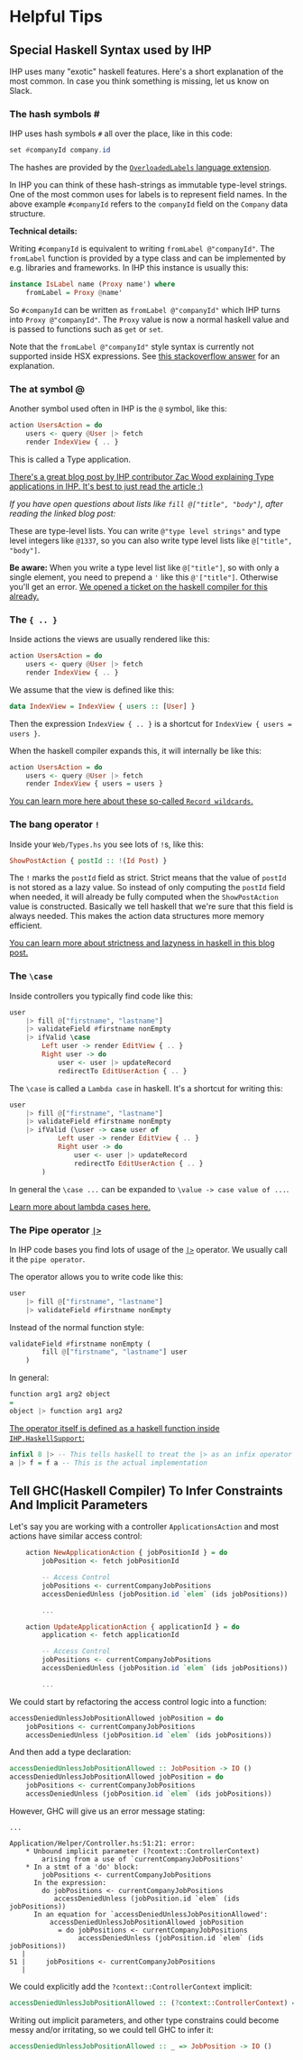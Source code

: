 # Helpful Tips

## Special Haskell Syntax used by IHP

IHP uses many "exotic" haskell features. Here's a short explanation of the most common. In case you think something is missing, let us know on Slack.

### The hash symbols \#

IHP uses hash symbols `#` all over the place, like in this code:

```haskell
set #companyId company.id
```

The hashes are provided by the [`OverloadedLabels` language extension](https://ghc.gitlab.haskell.org/ghc/doc/users_guide/exts/overloaded_labels.html).

In IHP you can think of these hash-strings as immutable type-level strings. One of the most common uses for labels is to represent field names. In the above example `#companyId` refers to the `companyId` field on the `Company` data structure.

**Technical details:**

Writing `#companyId` is equivalent to writing `fromLabel @"companyId"`. The `fromLabel` function is provided by a type class and can be implemented by e.g. libraries and frameworks. In IHP this instance is usually this:

```haskell
instance IsLabel name (Proxy name') where
    fromLabel = Proxy @name'
```

So `#companyId` can be written as `fromLabel @"companyId"` which IHP turns into `Proxy @"companyId"`. The `Proxy` value is now a normal haskell value and is passed to functions such as `get` or `set`.

Note that the `fromLabel @"companyId"` style syntax is currently not supported inside HSX expressions. See [this stackoverflow answer](https://stackoverflow.com/a/68962193/268581) for an explanation.


### The at symbol @

Another symbol used often in IHP is the `@` symbol, like this:

```haskell
action UsersAction = do
    users <- query @User |> fetch
    render IndexView { .. }
```

This is called a Type application.

[There's a great blog post by IHP contributor Zac Wood explaining Type applications in IHP. It's best to just read the article :)](https://zacwood.me/posts/haskell-type-application/)


*If you have open questions about lists like `fill @["title", "body"]`, after reading the linked blog post:*

These are type-level lists. You can write `@"type level strings"` and type level integers like `@1337`, so you can also write type level lists like `@["title", "body"]`.

**Be aware:** When you write a type level list like `@["title"]`, so with only a single element, you need to prepend a `'` like this `@'["title"]`. Otherwise you'll get an error. [We opened a ticket on the haskell compiler for this already.](https://gitlab.haskell.org/ghc/ghc/-/issues/19096)

### The `{ .. }`

Inside actions the views are usually rendered like this:

```haskell
action UsersAction = do
    users <- query @User |> fetch
    render IndexView { .. }
```

We assume that the view is defined like this:

```haskell
data IndexView = IndexView { users :: [User] }
```


Then the expression `IndexView { .. }` is a shortcut for `IndexView { users = users }`.

When the haskell compiler expands this, it will internally be like this:

```haskell
action UsersAction = do
    users <- query @User |> fetch
    render IndexView { users = users }
```

[You can learn more here about these so-called `Record wildcards`.](https://ghc.gitlab.haskell.org/ghc/doc/users_guide/exts/record_wildcards.html)

### The bang operator `!`

Inside your `Web/Types.hs` you see lots of `!`s, like this:

```haskell
ShowPostAction { postId :: !(Id Post) }
```

The `!` marks the `postId` field as strict. Strict means that the value of `postId` is not stored as a lazy value. So instead of only computing the `postId` field when needed, it will already be fully computed when the `ShowPostAction` value is constructed. Basically we tell haskell that we're sure that this field is always needed. This makes the action data structures more memory efficient.

[You can learn more about strictness and lazyness in haskell in this blog post.](https://www.fpcomplete.com/blog/2017/09/all-about-strictness/)

### The `\case`

Inside controllers you typically find code like this:

```haskell
user
    |> fill @["firstname", "lastname"]
    |> validateField #firstname nonEmpty
    |> ifValid \case
        Left user -> render EditView { .. }
        Right user -> do
            user <- user |> updateRecord
            redirectTo EditUserAction { .. }
```

The `\case` is called a `Lambda case` in haskell. It's a shortcut for writing this:

```haskell
user
    |> fill @["firstname", "lastname"]
    |> validateField #firstname nonEmpty
    |> ifValid (\user -> case user of
            Left user -> render EditView { .. }
            Right user -> do
                user <- user |> updateRecord
                redirectTo EditUserAction { .. }
        )
```

In general the `\case ...` can be expanded to `\value -> case value of ...`.

[Learn more about lambda cases here.](https://typeclasses.com/ghc/lambda-case)

### The Pipe operator [`|>`](https://ihp.digitallyinduced.com/api-docs/IHP-HaskellSupport.html#v:-124--62-)

In IHP code bases you find lots of usage of the [`|>`](https://ihp.digitallyinduced.com/api-docs/IHP-HaskellSupport.html#v:-124--62-) operator. We usually call it the `pipe operator`.

The operator allows you to write code like this:

```haskell
user
    |> fill @["firstname", "lastname"]
    |> validateField #firstname nonEmpty
```

Instead of the normal function style:

```haskell
validateField #firstname nonEmpty (
        fill @["firstname", "lastname"] user
    )
```

In general:
```haskell
function arg1 arg2 object
=
object |> function arg1 arg2
```

[The operator itself is defined as a haskell function inside `IHP.HaskellSupport`:](https://github.com/digitallyinduced/ihp/blob/master/IHP/HaskellSupport.hs#L56)

```haskell
infixl 8 |> -- This tells haskell to treat the |> as an infix operator
a |> f = f a -- This is the actual implementation
```

## Tell GHC(Haskell Compiler) To Infer Constraints And Implicit Parameters

Let's say you are working with a controller `ApplicationsAction` and most actions have similar access control:

```haskell
    action NewApplicationAction { jobPositionId } = do
        jobPosition <- fetch jobPositionId

        -- Access Control
        jobPositions <- currentCompanyJobPositions
        accessDeniedUnless (jobPosition.id `elem` (ids jobPositions))

        ...

    action UpdateApplicationAction { applicationId } = do
        application <- fetch applicationId

        -- Access Control
        jobPositions <- currentCompanyJobPositions
        accessDeniedUnless (jobPosition.id `elem` (ids jobPositions))

        ...
```

We could start by refactoring the access control logic into a function:

```haskell
accessDeniedUnlessJobPositionAllowed jobPosition = do
    jobPositions <- currentCompanyJobPositions
    accessDeniedUnless (jobPosition.id `elem` (ids jobPositions))
```

And then add a type declaration:

```haskell
accessDeniedUnlessJobPositionAllowed :: JobPosition -> IO ()
accessDeniedUnlessJobPositionAllowed jobPosition = do
    jobPositions <- currentCompanyJobPositions
    accessDeniedUnless (jobPosition.id `elem` (ids jobPositions))
```

However, GHC will give us an error message stating:

```
...

Application/Helper/Controller.hs:51:21: error:
    * Unbound implicit parameter (?context::ControllerContext)
        arising from a use of `currentCompanyJobPositions'
    * In a stmt of a 'do' block:
        jobPositions <- currentCompanyJobPositions
      In the expression:
        do jobPositions <- currentCompanyJobPositions
           accessDeniedUnless (jobPosition.id `elem` (ids jobPositions))
      In an equation for `accessDeniedUnlessJobPositionAllowed':
          accessDeniedUnlessJobPositionAllowed jobPosition
            = do jobPositions <- currentCompanyJobPositions
                 accessDeniedUnless (jobPosition.id `elem` (ids jobPositions))
   |
51 |     jobPositions <- currentCompanyJobPositions
   |
```

We could explicitly add the `?context::ControllerContext` implicit:

```haskell
accessDeniedUnlessJobPositionAllowed :: (?context::ControllerContext) => JobPosition -> IO ()
```

Writing out implicit parameters, and other type constrains could become messy and/or irritating, so we could tell GHC to infer it:

```haskell
accessDeniedUnlessJobPositionAllowed :: _ => JobPosition -> IO ()
```

